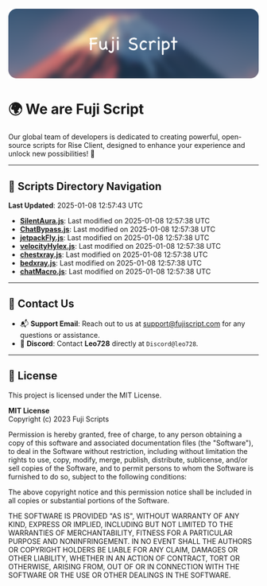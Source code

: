 ![Banner](.github/b.webp)

# 🌍 **We are Fuji Script**

Our global team of developers is dedicated to creating powerful, open-source scripts for Rise Client, designed to enhance your experience and unlock new possibilities! 🌟

---
<!-- SCRIPTS_NAVIGATION_START -->
## 📂 **Scripts Directory Navigation**

**Last Updated**: 2025-01-08 12:57:43 UTC

- **[SilentAura.js](scripts/SilentAura.js)**: Last modified on 2025-01-08 12:57:38 UTC
- **[ChatBypass.js](scripts/ChatBypass.js)**: Last modified on 2025-01-08 12:57:38 UTC
- **[jetpackFly.js](scripts/jetpackFly.js)**: Last modified on 2025-01-08 12:57:38 UTC
- **[velocityHylex.js](scripts/velocityHylex.js)**: Last modified on 2025-01-08 12:57:38 UTC
- **[chestxray.js](scripts/chestxray.js)**: Last modified on 2025-01-08 12:57:38 UTC
- **[bedxray.js](scripts/bedxray.js)**: Last modified on 2025-01-08 12:57:38 UTC
- **[chatMacro.js](scripts/chatMacro.js)**: Last modified on 2025-01-08 12:57:38 UTC

<!-- SCRIPTS_NAVIGATION_END -->

---

## 💬 **Contact Us**  
- 📬 **Support Email**: Reach out to us at [support@fujiscript.com](mailto:support@fujiscript.com) for any questions or assistance.  
- 💬 **Discord**: Contact **Leo728** directly at `Discord@leo728`.

---

## 📜 **License**

This project is licensed under the MIT License.  

**MIT License**  
Copyright (c) 2023 Fuji Scripts  

Permission is hereby granted, free of charge, to any person obtaining a copy of this software and associated documentation files (the "Software"), to deal in the Software without restriction, including without limitation the rights to use, copy, modify, merge, publish, distribute, sublicense, and/or sell copies of the Software, and to permit persons to whom the Software is furnished to do so, subject to the following conditions:  

The above copyright notice and this permission notice shall be included in all copies or substantial portions of the Software.  

THE SOFTWARE IS PROVIDED "AS IS", WITHOUT WARRANTY OF ANY KIND, EXPRESS OR IMPLIED, INCLUDING BUT NOT LIMITED TO THE WARRANTIES OF MERCHANTABILITY, FITNESS FOR A PARTICULAR PURPOSE AND NONINFRINGEMENT. IN NO EVENT SHALL THE AUTHORS OR COPYRIGHT HOLDERS BE LIABLE FOR ANY CLAIM, DAMAGES OR OTHER LIABILITY, WHETHER IN AN ACTION OF CONTRACT, TORT OR OTHERWISE, ARISING FROM, OUT OF OR IN CONNECTION WITH THE SOFTWARE OR THE USE OR OTHER DEALINGS IN THE SOFTWARE.  
